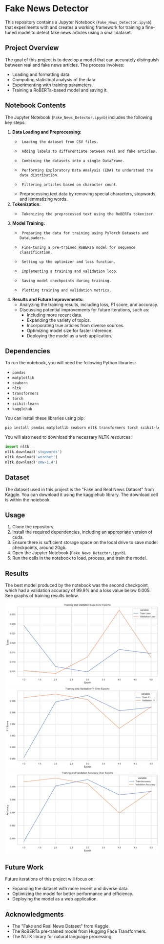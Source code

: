 # Fake News Detector

This repository contains a Jupyter Notebook (`Fake_News_Detector.ipynb`) that experiments with and creates a working framework for training a fine-tuned model to detect fake news articles using a small dataset.

## Project Overview

The goal of this project is to develop a model that can accurately distinguish between real and fake news articles. The process involves:

-   Loading and formatting data.
-   Computing statistical analysis of the data.
-   Experimenting with training parameters.
-   Training a RoBERTa-based model and saving it.

## Notebook Contents

The Jupyter Notebook (`Fake_News_Detector.ipynb`) includes the following key steps:

1.  **Data Loading and Preprocessing:**
    -      Loading the dataset from CSV files.
    -      Adding labels to differentiate between real and fake articles.
    -      Combining the datasets into a single DataFrame.
    -      Performing Exploratory Data Analysis (EDA) to understand the data distribution.
    -      Filtering articles based on character count.
    -   Preprocessing text data by removing special characters, stopwords, and lemmatizing words.
2.  **Tokenization:**
    -      Tokenizing the preprocessed text using the RoBERTa tokenizer.
3.  **Model Training:**
    -      Preparing the data for training using PyTorch Datasets and DataLoaders.
    -      Fine-tuning a pre-trained RoBERTa model for sequence classification.
    -      Setting up the optimizer and loss function.
    -      Implementing a training and validation loop.
    -      Saving model checkpoints during training.
    -      Plotting training and validation metrics.
4.  **Results and Future Improvements:**
    -   Analyzing the training results, including loss, F1 score, and accuracy.
    -   Discussing potential improvements for future iterations, such as:
        -   Including more recent data.
        -   Expanding the variety of topics.
        -   Incorporating true articles from diverse sources.
        -   Optimizing model size for faster inference.
        -   Deploying the model as a web application.

## Dependencies

To run the notebook, you will need the following Python libraries:

-   `pandas`
-   `matplotlib`
-   `seaborn`
-   `nltk`
-   `transformers`
-   `torch`
-   `scikit-learn`
-   `kagglehub`

You can install these libraries using pip:

```bash
pip install pandas matplotlib seaborn nltk transformers torch scikit-learn kagglehub
```

You will also need to download the necessary NLTK resources:

```python
import nltk
nltk.download('stopwords')
nltk.download('wordnet')
nltk.download('omw-1.4')
```

## Dataset

The dataset used in this project is the "Fake and Real News Dataset" from Kaggle. You can download it using the kagglehub library.
The download cell is within the notebook.

## Usage

1.  Clone the repository.
2.  Install the required dependencies, including an appropriate version of cuda.
3.  Ensure there is sufficient storage space on the local drive to save model checkpoints, around 20gb. 
4.  Open the Jupyter Notebook (`Fake_News_Detector.ipynb`).
5.  Run the cells in the notebook to load, process, and train the model.

## Results

The best model produced by the notebook was the second checkpoint, which had a validation accuracy of 99.9% and a loss value below 0.005. See graphs of training results below.


![](https://github.com/Davidkeebler/Fake-News-Detector/blob/main/Images/loss.png)
![](https://github.com/Davidkeebler/Fake-News-Detector/blob/main/Images/f1.png)
![](https://github.com/Davidkeebler/Fake-News-Detector/blob/main/Images/accuracy.png)

## Future Work

Future iterations of this project will focus on:

-   Expanding the dataset with more recent and diverse data.
-   Optimizing the model for better performance and efficiency.
-   Deploying the model as a web application.

## Acknowledgments

-   The "Fake and Real News Dataset" from Kaggle.
-   The RoBERTa pre-trained model from Hugging Face Transformers.
-   The NLTK library for natural language processing.
